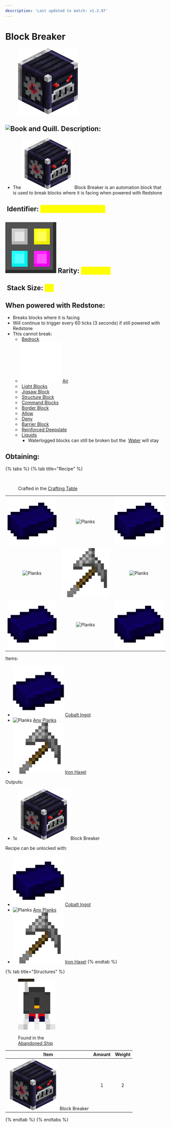 ```yaml
---
description: 'Last updated to match: v1.2.97'
---
```


# Block Breaker

<figure><img src="https://github.com/ItsMePok/PFE/blob/wikiAssets/blockRenders/BlockBreaker.gif?raw=true" alt="" width="188"><figcaption></figcaption></figure>

## <img src="https://minecraft.wiki/images/Book_and_Quill_JE2_BE2.png?2128f" alt="Book and Quill." data-size="line"> Description: <a href="#description" id="description"></a>

* The  <img src="https://github.com/ItsMePok/PFE/blob/wikiAssets/blockRenders/BlockBreaker.png?raw=true" alt="Block Breaker." data-size="line"> Block Breaker is an automation block that is used to break blocks where it is facing when powered with Redstone

## <img src="https://minecraft.wiki/images/Name_Tag_JE2_BE2.png?cbdc1" alt="" data-size="line"> Identifier: <mark style="color:yellow;">**poke:block\_breaker**</mark> <a href="#identifier" id="identifier"></a>

## <img src="https://github.com/ItsMePok/PFE/blob/wikiAssets/MiscIcons/Rarity.png?raw=true" alt="Rarity." data-size="line"> Rarity: <mark style="color:yellow;">Common</mark> <a href="#rarity" id="rarity"></a>

## <img src="https://minecraft.wiki/images/Light_Gray_Bundle_JE1_BE1.png?b552e" alt="" data-size="line"> Stack Size: <mark style="color:yellow;">64</mark> <a href="#stack-size" id="stack-size"></a>

## When powered with <img src="https://minecraft.wiki/images/thumb/Redstone_Dust_JE2_BE2.png/150px-Redstone_Dust_JE2_BE2.png?8cf17" alt="" data-size="line">Redstone:

* Breaks blocks where it is facing
* Will continue to trigger every 60 ticks (3 seconds) if still powered with <img src="https://minecraft.wiki/images/thumb/Redstone_Dust_JE2_BE2.png/150px-Redstone_Dust_JE2_BE2.png?8cf17" alt="" data-size="line">Redstone
* This cannot break:&#x20;
  * <img src="https://minecraft.wiki/images/thumb/Bedrock_JE2_BE2.png/150px-Bedrock_JE2_BE2.png?feb6c" alt="" data-size="line"> [Bedrock](https://minecraft.wiki/w/Bedrock)
  * <img src="https://github.com/ItsMePok/PFE/blob/wikiAssets/MiscIcons/Blank.png?raw=true" alt="" data-size="line"> [Air](https://minecraft.wiki/w/Air)
  * <img src="https://minecraft.wiki/images/Light_15_BE1.png?a999d" alt="" data-size="line"> [Light Blocks](https://minecraft.wiki/w/Light_\(block\))
  * <img src="https://minecraft.wiki/images/Jigsaw_Block_(S)_JE3_BE2.png?9e6a3" alt="" data-size="line"> [Jigsaw Block](https://minecraft.wiki/w/Jigsaw_Block)
  * <img src="https://minecraft.wiki/images/Structure_Block_JE2_BE1.png?559c6" alt="" data-size="line"> [Structure Block](https://minecraft.wiki/w/Structure_Block)
  * <img src="https://minecraft.wiki/images/Impulse_Command_Block.gif?fb024" alt="" data-size="line"> [Command Blocks](https://minecraft.wiki/w/Command_Block)
  * <img src="https://minecraft.wiki/images/Border_BE1.png?52f9f" alt="" data-size="line"> [Border Block](https://minecraft.wiki/w/Border)
  * <img src="https://minecraft.wiki/images/Allow_BE1.png?12b72" alt="" data-size="line"> [Allow](https://minecraft.wiki/w/Allow_and_Deny)
  * <img src="https://minecraft.wiki/images/Deny_BE1.png?71e91" alt="" data-size="line"> [Deny](https://minecraft.wiki/w/Allow_and_Deny)
  * <img src="https://minecraft.wiki/images/Barrier_(held)_JE2_BE2.png?c4806" alt="" data-size="line"> [Barrier Block](https://minecraft.wiki/w/Barrier)
  * <img src="https://minecraft.wiki/images/Reinforced_Deepslate_JE1.png?96376" alt="" data-size="line"> [Reinforced Deepslate](https://minecraft.wiki/w/Reinforced_Deepslate)
  * <img src="https://minecraft.wiki/images/Water_BE_(animated).png?6589f" alt="" data-size="line"> [Liquids](https://minecraft.wiki/w/Fluid)
    * Waterlogged blocks can still be broken but the <img src="https://minecraft.wiki/images/Water_BE_(animated).png?6589f" alt="" data-size="line"> [Water](https://minecraft.wiki/w/Water) will stay

## Obtaining:

{% tabs %}
{% tab title="Recipe" %}
<figure><img src="https://minecraft.wiki/images/thumb/Crafting_Table_JE4_BE3.png/150px-Crafting_Table_JE4_BE3.png?5767f" alt=""><figcaption><p>Crafted in the <a href="https://minecraft.wiki/w/Crafting_Table">Crafting Table</a></p></figcaption></figure>

|                                                                                                     |                                                                                       |                                                                                                     |
| :-------------------------------------------------------------------------------------------------: | :-----------------------------------------------------------------------------------: | :-------------------------------------------------------------------------------------------------: |
| ![Cobalt Ingot](https://github.com/ItsMePok/PFE/blob/wikiAssets/wikiMain/cobalt_ingot.png?raw=true) |             ![Planks](https://minecraft.wiki/images/Oak_Planks.png?d9efa)             | ![Cobalt Ingot](https://github.com/ItsMePok/PFE/blob/wikiAssets/wikiMain/cobalt_ingot.png?raw=true) |
|                    ![Planks](https://minecraft.wiki/images/Oak_Planks.png?d9efa)                    | ![](https://github.com/ItsMePok/PFE/blob/wikiAssets/wikiMain/iron_haxel.png?raw=true) |                    ![Planks](https://minecraft.wiki/images/Oak_Planks.png?d9efa)                    |
| ![Cobalt Ingot](https://github.com/ItsMePok/PFE/blob/wikiAssets/wikiMain/cobalt_ingot.png?raw=true) |             ![Planks](https://minecraft.wiki/images/Oak_Planks.png?d9efa)             | ![Cobalt Ingot](https://github.com/ItsMePok/PFE/blob/wikiAssets/wikiMain/cobalt_ingot.png?raw=true) |

Items:

* <img src="https://github.com/ItsMePok/PFE/blob/wikiAssets/wikiMain/cobalt_ingot.png?raw=true" alt="Cobalt Ingot" data-size="line"> [Cobalt Ingot](../../items/ingots/cobalt-ingot.md)
* <img src="https://minecraft.wiki/images/Oak_Planks.png?d9efa" alt="Planks" data-size="line"> [Any Planks](https://minecraft.wiki/w/Planks)
* <img src="https://github.com/ItsMePok/PFE/blob/wikiAssets/wikiMain/iron_haxel.png?raw=true" alt="" data-size="line"> [Iron Haxel](../../tools/haxel/iron-haxel.md)

Outputs:

* 1x <img src="https://github.com/ItsMePok/PFE/blob/wikiAssets/blockRenders/BlockBreaker.png?raw=true" alt="Block Breaker." data-size="line"> Block Breaker

Recipe can be unlocked with:

* <img src="https://github.com/ItsMePok/PFE/blob/wikiAssets/wikiMain/cobalt_ingot.png?raw=true" alt="Cobalt Ingot" data-size="line"> [Cobalt Ingot](../../items/ingots/cobalt-ingot.md)
* <img src="https://minecraft.wiki/images/Oak_Planks.png?d9efa" alt="Planks" data-size="line"> [Any Planks](https://minecraft.wiki/w/Planks)
* <img src="https://github.com/ItsMePok/PFE/blob/wikiAssets/wikiMain/iron_haxel.png?raw=true" alt="" data-size="line"> [Iron Haxel](../../tools/haxel/iron-haxel.md)
{% endtab %}

{% tab title="Structures" %}
<div data-full-width="false"><figure><img src="https://github.com/ItsMePok/PFE/blob/wikiAssets/structures-pixel/AbandonedShip.png?raw=true" alt=""><figcaption><p>Found in the<br><a href="../../sturctures/abandoned-ship.md">Abandoned Ship</a></p></figcaption></figure></div>

|                                                                   Item                                                                   | Amount | Weight |
| :--------------------------------------------------------------------------------------------------------------------------------------: | :----: | :----: |
| <img src="https://github.com/ItsMePok/PFE/blob/wikiAssets/blockRenders/BlockBreaker.png?raw=true" alt="" data-size="line"> Block Breaker |    1   |    2   |
{% endtab %}
{% endtabs %}
